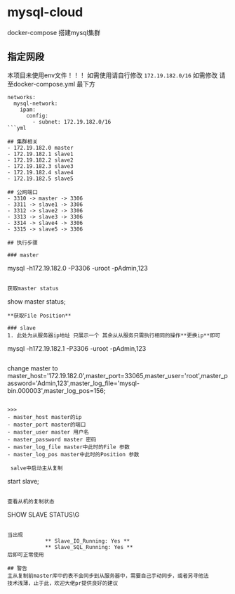 # mysql-cloud
docker-compose 搭建mysql集群 

## 指定网段
本项目未使用env文件！！！ 如需使用请自行修改
`172.19.182.0/16` 如需修改 请至docker-compose.yml 最下方 
```
networks:
  mysql-network:
    ipam:
      config:
        - subnet: 172.19.182.0/16
```yml

## 集群相关
- 172.19.182.0 master
- 172.19.182.1 slave1
- 172.19.182.2 slave2
- 172.19.182.3 slave3
- 172.19.182.4 slave4
- 172.19.182.5 slave5

## 公网端口
- 3310 -> master -> 3306
- 3311 -> slave1 -> 3306
- 3312 -> slave2 -> 3306
- 3313 -> slave3 -> 3306
- 3314 -> slave4 -> 3306
- 3315 -> slave5 -> 3306

## 执行步骤

### master
```
mysql -h172.19.182.0 -P3306 -uroot -pAdmin,123
```shell

获取master status
```
show master status;
```mysql
**获取File Position**

### slave 
1. 此处为从服务器ip地址 只展示一个 其余从从服务只需执行相同的操作**更换ip**即可
```
mysql -h172.19.182.1 -P3306 -uroot -pAdmin,123 
```shell

```
change master to master_host='172.19.182.0',master_port=33065,master_user='root',master_password='Admin,123',master_log_file='mysql-bin.000003',master_log_pos=156;
```mysql

>>>
- master_host master的ip
- master_port master的端口
- master_user master 用户名
- master_password master 密码
- master_log_file master中此时的File 参数
- master_log_pos master中此时的Position 参数

 salve中启动主从复制
 ```
 start slave;
 ```mysql
 
查看从机的复制状态
```
SHOW SLAVE STATUS\G
```mysql

当出现
            ** Slave_IO_Running: Yes **
            ** Slave_SQL_Running: Yes **
后即可正常使用

## 警告
主从复制前master库中的表不会同步到从服务器中，需要自己手动同步，或者另寻他法
技术浅薄，止于此，欢迎大佬pr提供良好的建议
